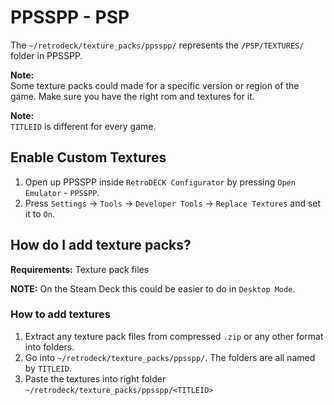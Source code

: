 # PPSSPP - PSP
The `~/retrodeck/texture_packs/ppsspp/` represents the `/PSP/TEXTURES/` folder in PPSSPP.

**Note:** <br>
Some texture packs could made for a specific version or region of the game. Make sure you have the right rom and textures for it.

**Note:**<br>
`TITLEID` is different for every game.


## Enable Custom Textures
1. Open up PPSSPP inside `RetroDECK Configurator` by pressing `Open Emulator` - `PPSSPP`. 
2. Press `Settings` -> `Tools` -> `Developer Tools` -> `Replace Textures` and set it to `On`. 
 
## How do I add texture packs?

**Requirements:** Texture pack files <br>

**NOTE:** On the Steam Deck this could be easier to do in `Desktop Mode`.


### How to add textures

1. Extract any texture pack files from compressed `.zip` or any other format into folders.
2. Go into `~/retrodeck/texture_packs/ppsspp/`. The folders are all named by `TITLEID`.
3. Paste the textures into right folder `~/retrodeck/texture_packs/ppsspp/<TITLEID>`
